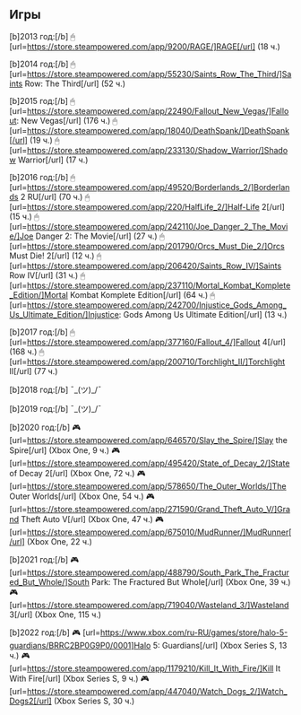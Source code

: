 ## Игры

[b]2013 год:[/b]
🖱 [url=https://store.steampowered.com/app/9200/RAGE/]RAGE[/url] (18 ч.)

[b]2014 год:[/b]
🖱 [url=https://store.steampowered.com/app/55230/Saints_Row_The_Third/]Saints Row: The Third[/url] (52 ч.)

[b]2015 год:[/b]
🖱 [url=https://store.steampowered.com/app/22490/Fallout_New_Vegas/]Fallout: New Vegas[/url] (176 ч.)
🖱 [url=https://store.steampowered.com/app/18040/DeathSpank/]DeathSpank[/url] (19 ч.)
🖱 [url=https://store.steampowered.com/app/233130/Shadow_Warrior/]Shadow Warrior[/url] (17 ч.)

[b]2016 год:[/b]
🖱 [url=https://store.steampowered.com/app/49520/Borderlands_2/]Borderlands 2 RU[/url] (70 ч.)
🖱 [url=https://store.steampowered.com/app/220/HalfLife_2/]Half-Life 2[/url] (15 ч.)
🖱 [url=https://store.steampowered.com/app/242110/Joe_Danger_2_The_Movie/]Joe Danger 2: The Movie[/url] (27 ч.)
🖱 [url=https://store.steampowered.com/app/201790/Orcs_Must_Die_2/]Orcs Must Die! 2[/url] (12 ч.)
🖱 [url=https://store.steampowered.com/app/206420/Saints_Row_IV/]Saints Row IV[/url] (31 ч.)
🖱 [url=https://store.steampowered.com/app/237110/Mortal_Kombat_Komplete_Edition/]Mortal Kombat Komplete Edition[/url] (64 ч.)
🖱 [url=https://store.steampowered.com/app/242700/Injustice_Gods_Among_Us_Ultimate_Edition/]Injustice: Gods Among Us Ultimate Edition[/url] (13 ч.)

[b]2017 год:[/b]
🖱 [url=https://store.steampowered.com/app/377160/Fallout_4/]Fallout 4[/url] (168 ч.)
🖱 [url=https://store.steampowered.com/app/200710/Torchlight_II/]Torchlight II[/url] (77 ч.)

[b]2018 год:[/b]
¯\_(ツ)_/¯

[b]2019 год:[/b]
¯\_(ツ)_/¯

[b]2020 год:[/b]
🎮 [url=https://store.steampowered.com/app/646570/Slay_the_Spire/]Slay the Spire[/url] (Xbox One, 9 ч.)
🎮 [url=https://store.steampowered.com/app/495420/State_of_Decay_2/]State of Decay 2[/url] (Xbox One, 72 ч.)
🎮 [url=https://store.steampowered.com/app/578650/The_Outer_Worlds/]The Outer Worlds[/url] (Xbox One, 54 ч.)
🎮 [url=https://store.steampowered.com/app/271590/Grand_Theft_Auto_V/]Grand Theft Auto V[/url] (Xbox One, 47 ч.)
🎮 [url=https://store.steampowered.com/app/675010/MudRunner/]MudRunner[/url] (Xbox One, 22 ч.)

[b]2021 год:[/b]
🎮 [url=https://store.steampowered.com/app/488790/South_Park_The_Fractured_But_Whole/]South Park: The Fractured But Whole[/url] (Xbox One, 39 ч.)
🎮 [url=https://store.steampowered.com/app/719040/Wasteland_3/]Wasteland 3[/url] (Xbox One, 115 ч.)

[b]2022 год:[/b]
🎮 [url=https://www.xbox.com/ru-RU/games/store/halo-5-guardians/BRRC2BP0G9P0/0001]Halo 5: Guardians[/url] (Xbox Series S, 13 ч.)
🎮 [url=https://store.steampowered.com/app/1179210/Kill_It_With_Fire/]Kill It With Fire[/url] (Xbox Series S, 9 ч.)
🎮 [url=https://store.steampowered.com/app/447040/Watch_Dogs_2/]Watch_Dogs2[/url] (Xbox Series S, 30 ч.)

